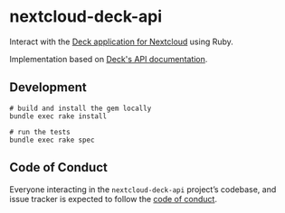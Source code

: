 # nextcloud-deck-api


Interact with the [Deck application for Nextcloud](https://apps.nextcloud.com/apps/deck) using Ruby.

Implementation based on [Deck's API documentation](https://deck.readthedocs.io/en/latest/API/).


## Development

```
# build and install the gem locally
bundle exec rake install

# run the tests
bundle exec rake spec
```

## Code of Conduct

Everyone interacting in the `nextcloud-deck-api` project’s codebase, and issue tracker is expected to follow the [code of conduct](https://github.com/Pamplemousse/nextcloud-deck-api/blob/master/CODE_OF_CONDUCT.md).
